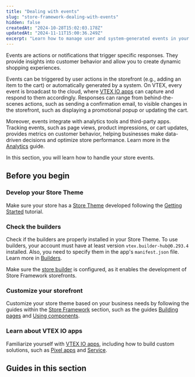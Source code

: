 ```yaml
---
title: "Dealing with events"
slug: "store-framework-dealing-with-events"
hidden: false
createdAt: "2024-10-28T15:02:03.178Z"
updatedAt: "2024-11-11T15:00:36.249Z"
excerpt: "Learn how to manage user and system-generated events in your VTEX store."
---
```


Events are actions or notifications that trigger specific responses. They provide insights into customer behavior and allow you to create dynamic shopping experiences.

Events can be triggered by user actions in the storefront (e.g., adding an item to the cart) or automatically generated by a system. On VTEX, every event is broadcast to the cloud, where [VTEX IO apps](https://developers.vtex.com/docs/vtex-io-apps) can capture and respond to them accordingly. Responses can range from behind-the-scenes actions, such as sending a confirmation email, to visible changes in the storefront, such as displaying a promotional popup or updating the cart.

Moreover, events integrate with analytics tools and third-party apps. Tracking events, such as page views, product impressions, or cart updates, provides metrics on customer behavior, helping businesses make data-driven decisions and optimize store performance. Learn more in the [Analytics](https://developers.vtex.com/docs/guides/storefront-analytics) guide.

In this section, you will learn how to handle your store events.

## Before you begin

<Steps>

### Develop your Store Theme

Make sure your store has a [Store Theme](https://developers.vtex.com/docs/guides/vtex-io-documentation-store-theme) developed following the [Getting Started](https://developers.vtex.com/docs/guides/getting-started-3) tutorial.

### Check the builders

Check if the builders are properly installed in your Store Theme. To use builders, your account must have at least version `vtex.builder-hub@0.293.4` installed. Also, you need to specify them in the app's `manifest.json` file. Learn more in [Builders](https://developers.vtex.com/docs/guides/vtex-io-documentation-builders).

Make sure the [store builder](https://developers.vtex.com/docs/guides/vtex-io-documentation-store-builder) is configured, as it enables the development of Store Framework storefronts.

### Customize your storefront

Customize your store theme based on your business needs by following the guides within the [Store Framework](https://developers.vtex.com/docs/guides/store-framework) section, such as the guides [Building pages](https://developers.vtex.com/docs/guides/store-framework-building-pages) and [Using components](https://developers.vtex.com/docs/guides/store-framework-using-components).

### Learn about VTEX IO apps

Familiarize yourself with [VTEX IO apps](https://developers.vtex.com/docs/vtex-io-apps), including how to build custom solutions, such as [Pixel apps](https://developers.vtex.com/docs/guides/vtex-io-documentation-1-developnativeintegrationswithpixelapps) and [Service](https://developers.vtex.com/docs/guides/vtex-io-documentation-service).

</Steps>

## Guides in this section

<Flex>

<WhatsNextCard
title="Collecting user session data"
description="Track and configure session data to enhance user interactions."
linkTo="https://developers.vtex.com/docs/guides/vtex-io-documentation-collecting-user-session-data"
linkTitle="See more"
/>

<WhatsNextCard
title="Cleaning cart data on log out"
description="Clear the cart when a user logs out of your VTEX store."
linkTo="https://developers.vtex.com/docs/guides/vtex-io-documentation-cleaning-cart-data-on-log-out"
linkTitle="See more"
/>

<WhatsNextCard
title="Improving filter navigation experience"
description="Enhance the filter navigation in your VTEX store by implementing event-driven updates."
linkTo="https://developers.vtex.com/docs/guides/vtex-io-documentation-improving-filter-navigator-experience"
linkTitle="See more"
/>

<WhatsNextCard
title="Using events to trigger side effects on store components"
description="Explore how to use Pixel events to trigger automatic UI changes based on user actions."
linkTo="https://developers.vtex.com/docs/guides/vtex-io-documentation-using-events-to-trigger-side-effects-on-store-components"
linkTitle="See more"
/>

</Flex>
